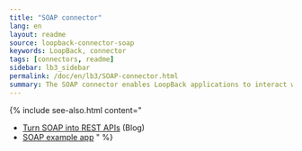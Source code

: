 ```yaml
---
title: "SOAP connector"
lang: en
layout: readme
source: loopback-connector-soap
keywords: LoopBack, connector
tags: [connectors, readme]
sidebar: lb3_sidebar
permalink: /doc/en/lb3/SOAP-connector.html
summary: The SOAP connector enables LoopBack applications to interact with SOAP-based web services.
---
```


{% include see-also.html content="
* [Turn SOAP into REST APIs](https://strongloop.com/strongblog/soap-into-rest-apis-with-loopback-node-js/) (Blog)
* [SOAP example app](SOAP-Connector-example.html)
" %}
